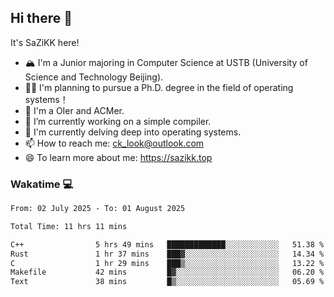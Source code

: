 ## Hi there 👋

It's SaZiKK here!

- 🏔️ I'm a Junior majoring in Computer Science  at USTB (University of Science and Technology Beijing).
- 🧑‍🎓 I'm planning to pursue a Ph.D. degree in the field of operating systems！
- 🚀 I'm a OIer and ACMer.
- 🔭 I’m currently working on a simple compiler.
- 🌱 I'm currently delving deep into operating systems.
- 📫 How to reach me: ck_look@outlook.com
- 😄 To learn more about me: https://sazikk.top

  
<!--
**SaZiKK/SaZiKK** is a ✨ _special_ ✨ repository because its `README.md` (this file) appears on your GitHub profile.

Here are some ideas to get you started:

- 🔭 I’m currently working on ...
- 🌱 I’m currently learning ...
- 👯 I’m looking to collaborate on ...
- 🤔 I’m looking for help with ...
- 💬 Ask me about ...
- 📫 How to reach me: ...
- 😄 Pronouns: ...
- ⚡ Fun fact: ...
-->

### Wakatime 💻

<!--START_SECTION:waka-->

```txt
From: 02 July 2025 - To: 01 August 2025

Total Time: 11 hrs 11 mins

C++                5 hrs 49 mins   █████████████░░░░░░░░░░░░   51.38 %
Rust               1 hr 37 mins    ███▓░░░░░░░░░░░░░░░░░░░░░   14.34 %
C                  1 hr 29 mins    ███▒░░░░░░░░░░░░░░░░░░░░░   13.22 %
Makefile           42 mins         █▓░░░░░░░░░░░░░░░░░░░░░░░   06.20 %
Text               38 mins         █▒░░░░░░░░░░░░░░░░░░░░░░░   05.69 %
```

<!--END_SECTION:waka-->
